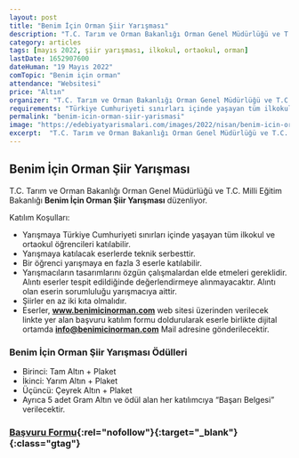 ```yaml
---
layout: post
title: "Benim İçin Orman Şiir Yarışması"
description: "T.C. Tarım ve Orman Bakanlığı Orman Genel Müdürlüğü ve T.C. Milli Eğitim Bakanlığı 'Benim İçin Orman Şiir Yarışması' düzenliyor."
category: articles
tags: [mayıs 2022, şiir yarışması, ilkokul, ortaokul, orman]
lastDate: 1652907600
dateHuman: "19 Mayıs 2022"
comTopic: "Benim için orman"
attendance: "Websitesi"
price: "Altın"
organizer: "T.C. Tarım ve Orman Bakanlığı Orman Genel Müdürlüğü ve T.C. Milli Eğitim Bakanlığı"
requirements: "Türkiye Cumhuriyeti sınırları içinde yaşayan tüm ilkokul ve ortaokul öğrencileri katılabilir."
permalink: "benim-icin-orman-siir-yarismasi"
image: "https://edebiyatyarismalari.com/images/2022/nisan/benim-icin-orman-siir-yarismasi.jpg"
excerpt:  "T.C. Tarım ve Orman Bakanlığı Orman Genel Müdürlüğü ve T.C. Milli Eğitim Bakanlığı <strong> Benim İçin Orman Şiir Yarışması </strong> düzenliyor."
---
```


## Benim İçin Orman Şiir Yarışması
T.C. Tarım ve Orman Bakanlığı Orman Genel Müdürlüğü ve T.C. Milli Eğitim Bakanlığı **Benim İçin Orman Şiir Yarışması** düzenliyor.

Katılım Koşulları:
- Yarışmaya Türkiye Cumhuriyeti sınırları içinde yaşayan tüm ilkokul ve ortaokul öğrencileri katılabilir.
- Yarışmaya katılacak eserlerde teknik serbesttir.
- Bir öğrenci yarışmaya en fazla 3 eserle katılabilir.
- Yarışmacıların tasarımlarını özgün çalışmalardan elde etmeleri gereklidir. Alıntı eserler tespit edildiğinde değerlendirmeye alınmayacaktır. Alıntı olan eserin sorumluluğu yarışmacıya aittir.
- Şiirler en az iki kıta olmalıdır.
- Eserler, **www.benimicinorman.com** web sitesi üzerinden verilecek linkte yer alan başvuru katılım formu doldurularak eserle birlikte dijital ortamda **info@benimicinorman.com** Mail adresine gönderilecektir.


### Benim İçin Orman Şiir Yarışması Ödülleri
- Birinci: Tam Altın + Plaket
- İkinci: Yarım Altın + Plaket
- Üçüncü: Çeyrek Altın + Plaket
- Ayrıca 5 adet Gram Altın ve ödül alan her katılımcıya “Başarı Belgesi” verilecektir.


### [Başvuru Formu](https://benimicinorman.com/?ref=edebiyatyarismalari.com){:rel="nofollow"}{:target="_blank"}{:class="gtag"}
